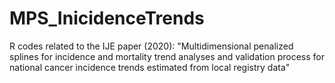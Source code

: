 # MPS_InicidenceTrends
R codes related to the IJE paper (2020): "Multidimensional penalized splines for incidence and mortality trend analyses and validation process for national cancer incidence trends estimated from local registry data"
